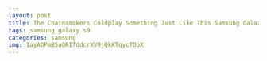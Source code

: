 ```yaml
---
layout: post
title: The Chainsmokers Coldplay Something Just Like This Samsung Galaxy S9 Case
tags: samsung galaxy s9
categories: samsung
img: 1ayADPmB5aORITddcrXV9jQkKTqycTDbX
---
```

